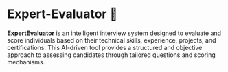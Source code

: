 # Expert-Evaluator 👤

**ExpertEvaluator** is an intelligent interview system designed to evaluate and score individuals based on their technical skills, experience, projects, and certifications. This AI-driven tool provides a structured and objective approach to assessing candidates through tailored questions and scoring mechanisms.
